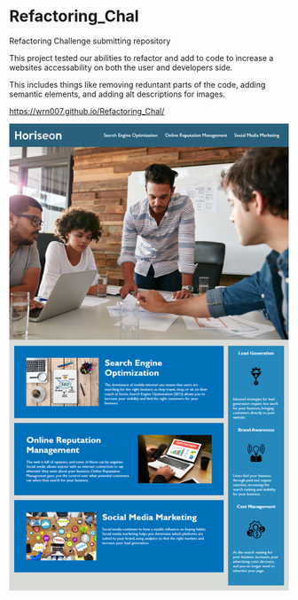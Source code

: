 # Refactoring_Chal
Refactoring Challenge submitting repository

This project tested our abilities to refactor and add to code to increase a websites accessability on both the user and developers side. 

This includes things like removing reduntant parts of the code, adding semantic elements, and adding alt descriptions for images.

https://wrn007.github.io/Refactoring_Chal/

![Screenshot of Website)](Assets/image.png)
